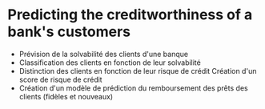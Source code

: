 # Predicting the creditworthiness of a bank's customers   
- Prévision de la solvabilité des clients d'une banque
- Classification des clients en fonction de leur solvabilité
- Distinction des clients en fonction de leur risque de crédit Création d'un score de risque de crédit
- Création d'un modèle de prédiction du remboursement des prêts des clients (fidèles et nouveaux)
